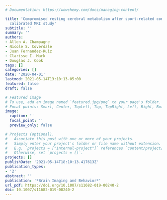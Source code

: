 ```yaml
---
# Documentation: https://wowchemy.com/docs/managing-content/

title: 'Compromised resting cerebral metabolism after sport-related concussion: A
  calibrated MRI study'
subtitle: ''
summary: ''
authors:
- Allen A. Champagne
- Nicole S. Coverdale
- Juan Fernandez-Ruiz
- Clarisse I. Mark
- Douglas J. Cook
tags: []
categories: []
date: '2020-04-01'
lastmod: 2021-05-14T13:10:13-05:00
featured: false
draft: false

# Featured image
# To use, add an image named `featured.jpg/png` to your page's folder.
# Focal points: Smart, Center, TopLeft, Top, TopRight, Left, Right, BottomLeft, Bottom, BottomRight.
image:
  caption: ''
  focal_point: ''
  preview_only: false

# Projects (optional).
#   Associate this post with one or more of your projects.
#   Simply enter your project's folder or file name without extension.
#   E.g. `projects = ["internal-project"]` references `content/project/deep-learning/index.md`.
#   Otherwise, set `projects = []`.
projects: []
publishDate: '2021-05-14T18:10:13.417613Z'
publication_types:
- '2'
abstract: ''
publication: '*Brain Imaging and Behavior*'
url_pdf: https://doi.org/10.1007/s11682-019-00240-2
doi: 10.1007/s11682-019-00240-2
---
```

